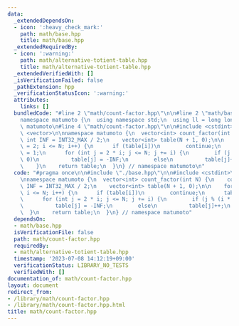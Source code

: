 ```yaml
---
data:
  _extendedDependsOn:
  - icon: ':heavy_check_mark:'
    path: math/base.hpp
    title: math/base.hpp
  _extendedRequiredBy:
  - icon: ':warning:'
    path: math/alternative-totient-table.hpp
    title: math/alternative-totient-table.hpp
  _extendedVerifiedWith: []
  _isVerificationFailed: false
  _pathExtension: hpp
  _verificationStatusIcon: ':warning:'
  attributes:
    links: []
  bundledCode: "#line 2 \"math/count-factor.hpp\"\n\n#line 2 \"math/base.hpp\"\n\n\
    namespace matumoto {\n  using namespace std;\n  using ll = long long;\n} // namespace\
    \ matumoto\n#line 4 \"math/count-factor.hpp\"\n\n#include <cstdint>\n#include\
    \ <vector>\n\nnamespace matumoto {\n  vector<int> count_factor(int N) {\n    constexpr\
    \ int INF = INT32_MAX / 2;\n    vector<int> table(N + 1, 0);\n\n    for (int i\
    \ = 2; i <= N; i++) {\n      if (table[i])\n        continue;\n      table[i]\
    \ = 1;\n      for (int j = 2 * i; j <= N; j += i) {\n        if (j % (i * i) ==\
    \ 0)\n          table[j] = -INF;\n        else\n          table[j]++;\n      }\n\
    \    }\n    return table;\n  }\n} // namespace matumoto\n"
  code: "#pragma once\n\n#include \"./base.hpp\"\n\n#include <cstdint>\n#include <vector>\n\
    \nnamespace matumoto {\n  vector<int> count_factor(int N) {\n    constexpr int\
    \ INF = INT32_MAX / 2;\n    vector<int> table(N + 1, 0);\n\n    for (int i = 2;\
    \ i <= N; i++) {\n      if (table[i])\n        continue;\n      table[i] = 1;\n\
    \      for (int j = 2 * i; j <= N; j += i) {\n        if (j % (i * i) == 0)\n\
    \          table[j] = -INF;\n        else\n          table[j]++;\n      }\n  \
    \  }\n    return table;\n  }\n} // namespace matumoto"
  dependsOn:
  - math/base.hpp
  isVerificationFile: false
  path: math/count-factor.hpp
  requiredBy:
  - math/alternative-totient-table.hpp
  timestamp: '2023-07-08 14:12:19+09:00'
  verificationStatus: LIBRARY_NO_TESTS
  verifiedWith: []
documentation_of: math/count-factor.hpp
layout: document
redirect_from:
- /library/math/count-factor.hpp
- /library/math/count-factor.hpp.html
title: math/count-factor.hpp
---
```

